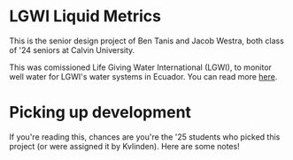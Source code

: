 # LGWI Liquid Metrics
This is the senior design project of Ben Tanis and Jacob Westra, both class of '24 seniors at Calvin University.

This was comissioned Life Giving Water International (LGWI), to monitor well water for LGWI's water systems in Ecuador. You can read more [here](https://jacobwestra.com/LGWI/).

# Picking up development
If you're reading this, chances are you're the '25 students who picked this project (or were assigned it by Kvlinden). Here are some notes!

